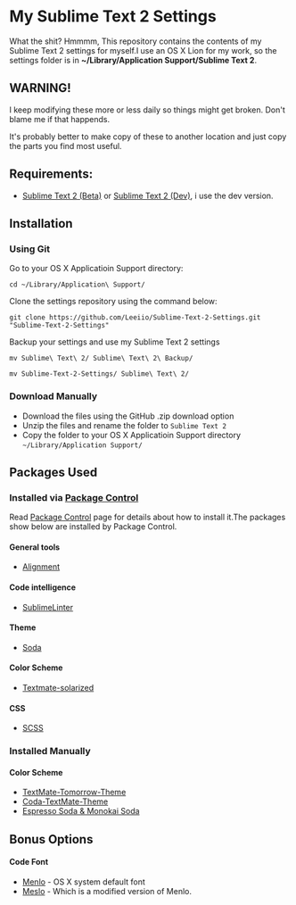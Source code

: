 # My Sublime Text 2 Settings

What the shit? Hmmmm, This repository contains the contents of my Sublime Text 2 settings for myself.I use an OS X Lion for my work, so the settings folder is in **~/Library/Application Support/Sublime Text 2**.

## WARNING!

I keep modifying these more or less daily so things might get broken.
Don't blame me if that happends.

It's probably better to make copy of these to another location and just copy the parts you find most useful.

## Requirements:

- [Sublime Text 2 (Beta)](http://www.sublimetext.com/2/) or [Sublime Text 2 (Dev)](http://www.sublimetext.com/dev/), i use the dev version.


## Installation

### Using Git

Go to your OS X Applicatioin Support directory:

    cd ~/Library/Application\ Support/

Clone the settings repository using the command below:

    git clone https://github.com/Leeiio/Sublime-Text-2-Settings.git "Sublime-Text-2-Settings"
    
Backup your settings and use my Sublime Text 2 settings
	
	mv Sublime\ Text\ 2/ Sublime\ Text\ 2\ Backup/

    mv Sublime-Text-2-Settings/ Sublime\ Text\ 2/

### Download Manually

- Download the files using the GitHub .zip download option
- Unzip the files and rename the folder to `Sublime Text 2`
- Copy the folder to your OS X Applicatioin Support directory `~/Library/Application Support/`


## Packages Used

### Installed via [Package Control][]

Read [Package Control][] page for details about how to install it.The packages show below are installed by Package Control.

#### General tools

- [Alignment](http://wbond.net/sublime_packages/alignment)

#### Code intelligence

- [SublimeLinter](https://github.com/Kronuz/SublimeLinter)

#### Theme

- [Soda](https://github.com/buymeasoda/soda-theme)

#### Color Scheme

- [Textmate-solarized](http://ethanschoonover.com/solarized)

#### CSS

- [SCSS](https://github.com/kuroir/SCSS.tmbundle)

### Installed Manually

#### Color Scheme

- [TextMate-Tomorrow-Theme](https://github.com/chriskempson/TextMate-Tomorrow-Theme)
- [Coda-TextMate-Theme](https://github.com/chriskempson/Coda-TextMate-Theme)
- [Espresso Soda & Monokai Soda](http://buymeasoda.github.com/soda-theme/extras/colour-schemes.zip)


## Bonus Options

#### Code Font

- [Menlo](http://en.wikipedia.org/wiki/Menlo_%28typeface%29) - OS X system default font
- [Meslo](https://github.com/andreberg/Meslo-Font) - Which is a modified version of Menlo.


[Package Control]:  http://wbond.net/sublime_packages/package_control "Extension management to ST2"